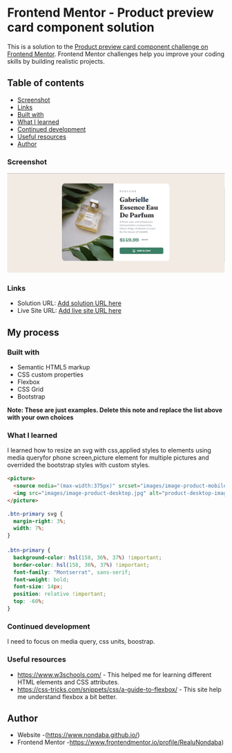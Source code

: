 # Frontend Mentor - Product preview card component solution

This is a solution to the [Product preview card component challenge on Frontend Mentor](https://www.frontendmentor.io/challenges/product-preview-card-component-GO7UmttRfa). Frontend Mentor challenges help you improve your coding skills by building realistic projects.

## Table of contents

- [Screenshot](#screenshot)
- [Links](#links)
- [Built with](#built-with)
- [What I learned](#what-i-learned)
- [Continued development](#continued-development)
- [Useful resources](#useful-resources)
- [Author](#author)

### Screenshot

![](</images/Screenshot%20(9).png>)

### Links

- Solution URL: [Add solution URL here](https://your-solution-url.com)
- Live Site URL: [Add live site URL here](https://your-live-site-url.com)

## My process

### Built with

- Semantic HTML5 markup
- CSS custom properties
- Flexbox
- CSS Grid
- Bootstrap

**Note: These are just examples. Delete this note and replace the list above with your own choices**

### What I learned

I learned how to resize an svg with css,applied styles to elements using media queryfor phone screen,picture element for multiple pictures and overrided the bootstrap styles with custom styles.

```html
<picture>
  <source media="(max-width:375px)" srcset="images/image-product-mobile.jpg" />
  <img src="images/image-product-desktop.jpg" alt="product-desktop-image" />
</picture>
```

```css
.btn-primary svg {
  margin-right: 3%;
  width: 7%;
}

.btn-primary {
  background-color: hsl(158, 36%, 37%) !important;
  border-color: hsl(158, 36%, 37%) !important;
  font-family: "Montserrat", sans-serif;
  font-weight: bold;
  font-size: 14px;
  position: relative !important;
  top: -60%;
}
```

### Continued development

I need to focus on media query, css units, boostrap.

### Useful resources

- https://www.w3schools.com/ - This helped me for learning different HTML elements and CSS attributes.
- https://css-tricks.com/snippets/css/a-guide-to-flexbox/ - This site help me understand flexbox a bit better.

## Author

- Website -(https://www.nondaba.github.io/)
- Frontend Mentor -https://www.frontendmentor.io/profile/RealuNondaba)
